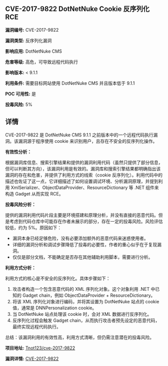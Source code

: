 ## CVE-2017-9822 DotNetNuke Cookie 反序列化 RCE

**漏洞编号:** CVE-2017-9822

**漏洞类型:** 反序列化漏洞

**影响应用:** DotNetNuke CMS

**危害等级:** 高危，可导致远程代码执行

**影响版本:** < 9.1.1

**利用条件:** 需要目标网站使用 DotNetNuke CMS 并且版本低于 9.1.1

**POC 可用性:** 是

**投毒风险:** 5%

## 详情

CVE-2017-9822 是 DotNetNuke CMS 9.1.1 之前版本中的一个远程代码执行漏洞。该漏洞源于程序使用 cookie 来识别用户，且存在不安全的反序列化操作。

**有效性分析：**

根据漏洞库信息、搜索引擎结果和提供的漏洞利用代码（虽然只提供了部分信息，但可以判断其方向），该漏洞利用是有效的。漏洞库和搜索引擎结果都明确指出该漏洞的存在和危害，并提供了利用方式的线索（cookie 反序列化）。利用代码中的描述也佐证了这一点，它详细描述了如何设置调试环境、分析漏洞原理，并提到利用 XmlSerializer、ObjectDataProvider、ResourceDictionary 等 .NET 组件来构造 Gadget 从而实现 RCE。

**投毒风险分析：**

提供的漏洞利用代码片段主要是环境搭建和原理分析，并没有直接的恶意代码。但是考虑到代码仓库中可能存在作者未展示的部分，存在一定的投毒风险。风险评估较低，约为 5%。原因如下：

*   漏洞本身已经足够危险，没有必要添加额外的恶意代码来迷惑使用者。
*   详细的漏洞分析和调试步骤降低了投毒的必要性，作者的重心似乎在于复现漏洞。
*   仅仅是部分文档，不能确定是否存在其他辅助利用脚本，需要进行分析。

**利用方式分析：**

利用方式的核心是不安全的反序列化。具体步骤如下：

1.  攻击者构造一个包含恶意代码的 XML 序列化对象。这个对象利用 .NET 中已知的 Gadget chain，例如 ObjectDataProvider + ResourceDictionary。
2.  将该 XML 序列化对象进行编码，并将其设置为 DotNetNuke 站点的 cookie 值，通常是 DNNPersonalization cookie。
3.  当 DotNetNuke 站点处理该 cookie 时，会对 XML 数据进行反序列化。
4.  反序列化过程会触发 Gadget chain，从而执行攻击者预先设定的恶意代码，最终实现远程代码执行。

总结：该漏洞利用的有效性高，利用方式清晰，但仍需注意潜在的投毒风险。

**项目地址:** [Tnot123/cve-2017-9822](https://github.com/Tnot123/cve-2017-9822)

**漏洞详情:** [CVE-2017-9822](https://nvd.nist.gov/vuln/detail/CVE-2017-9822)